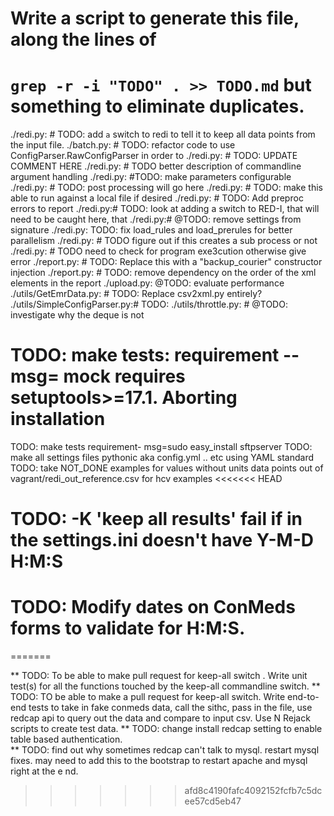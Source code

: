 # Write a script to generate this file, along the lines of
# `grep -r -i "TODO" . >> TODO.md` but something to eliminate duplicates.

./redi.py:	# TODO: add `a` switch to redi to tell it to keep all data points from the input file.
./batch.py:        # TODO: refactor code to use ConfigParser.RawConfigParser in order to
./redi.py:    # TODO: UPDATE COMMENT HERE
./redi.py:        # TODO better description of commandline argument handling
./redi.py:    #TODO: make parameters configurable
./redi.py:    # TODO: post processing will go here
./redi.py:    # TODO: make this able to run against a local file if desired
./redi.py:        # TODO: Add preproc errors to report
./redi.py:# TODO: look at adding a switch to RED-I, that will need to be caught here, that
./redi.py:# @TODO: remove settings from signature
./redi.py:    TODO: fix load_rules and load_prerules for better parallelism
./redi.py:    # TODO figure out if this creates a sub process or not
./redi.py:    # TODO need to check for program exe3cution otherwise give error
./report.py:        # TODO: Replace this with a "backup_courier" constructor injection
./report.py:        # TODO: remove dependency on the order of the xml elements in the report
./upload.py:    @TODO: evaluate performance
./utils/GetEmrData.py:    # TODO: Replace csv2xml.py entirely?
./utils/SimpleConfigParser.py:# TODO:
./utils/throttle.py:        # @TODO: investigate why the deque is not
# TODO: make tests: requirement -- msg= mock requires setuptools>=17.1. Aborting installation
TODO: make tests requirement- msg=sudo easy_install sftpserver
TODO: make all settings files pythonic aka config.yml .. etc using YAML standard
TODO: take NOT_DONE examples for values without units data points out of vagrant/redi_out_reference.csv for hcv examples
<<<<<<< HEAD
# TODO: -K 'keep all results' fail if in the settings.ini doesn't have Y-M-D H:M:S



# TODO: Modify dates on ConMeds forms to validate for H:M:S.
=======

** TODO: To be able to make pull request for keep-all switch . Write unit test(s) for all the functions touched by the keep-all commandline switch.
** TODO: TO be able to make a pull request for keep-all switch. Write end-to-end tests to take in fake conmeds data, call the sithc, pass in the file, use redcap     api to query out the data and compare to input csv. Use N Rejack scripts to create test data.
** TODO: change install redcap setting to enable table based authentication.    
** TODO: find out why sometimes redcap can't talk to mysql. restart mysql fixes. may need to add this to the bootstrap to restart apache and mysql right at the e    nd.
>>>>>>> afd8c4190fafc4092152fcfb7c5dcee57cd5eb47

